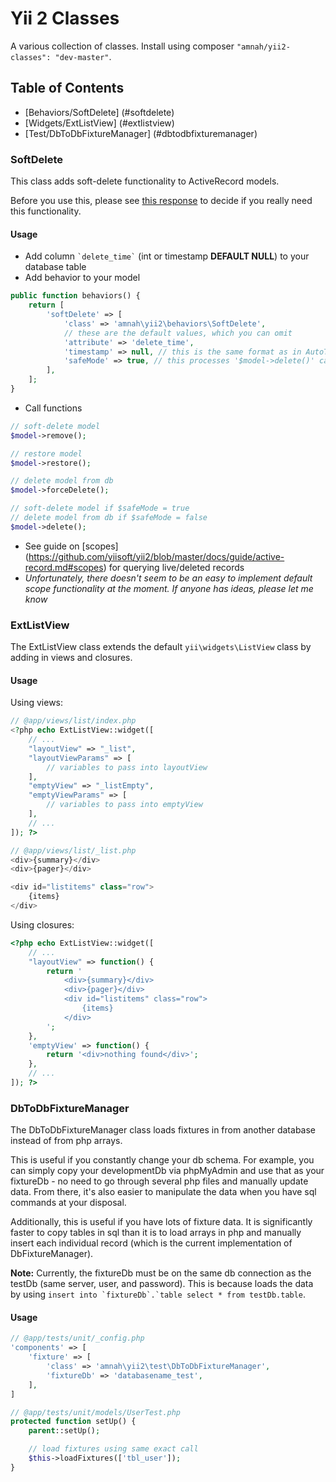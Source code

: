 Yii 2 Classes
===============

A various collection of classes. Install using composer
```"amnah/yii2-classes": "dev-master"```.

## Table of Contents

* [Behaviors/SoftDelete] (#softdelete)
* [Widgets/ExtListView] (#extlistview)
* [Test/DbToDbFixtureManager] (#dbtodbfixturemanager)

### SoftDelete
This class adds soft-delete functionality to ActiveRecord models.

Before you use this, please see [this response](http://stackoverflow.com/a/2549940) to decide
if you really need this functionality.

#### Usage
* Add column ``` `delete_time` ``` (int or timestamp **DEFAULT NULL**) to your database table
* Add behavior to your model

```php
public function behaviors() {
    return [
        'softDelete' => [
            'class' => 'amnah\yii2\behaviors\SoftDelete',
            // these are the default values, which you can omit
            'attribute' => 'delete_time',
            'timestamp' => null, // this is the same format as in AutoTimestamp
            'safeMode' => true, // this processes '$model->delete()' calls as soft-deletes
        ],
    ];
}
```

* Call functions

```php
// soft-delete model
$model->remove();

// restore model
$model->restore();

// delete model from db
$model->forceDelete();

// soft-delete model if $safeMode = true
// delete model from db if $safeMode = false
$model->delete();
```

* See guide on [scopes]
(https://github.com/yiisoft/yii2/blob/master/docs/guide/active-record.md#scopes)
for querying live/deleted records
* *Unfortunately, there doesn't seem to be an easy to implement default scope functionality
at the moment. If anyone has ideas, please let me know*

### ExtListView

The ExtListView class extends the default ```yii\widgets\ListView``` class by adding in
views and closures.

#### Usage

Using views:

```php
// @app/views/list/index.php
<?php echo ExtListView::widget([
    // ...
    "layoutView" => "_list",
    "layoutViewParams" => [
        // variables to pass into layoutView
    ],
    "emptyView" => "_listEmpty",
    "emptyViewParams" => [
        // variables to pass into emptyView
    ],
    // ...
]); ?>
```

```php
// @app/views/list/_list.php
<div>{summary}</div>
<div>{pager}</div>

<div id="listitems" class="row">
    {items}
</div>
```

Using closures:

```php
<?php echo ExtListView::widget([
    // ...
    "layoutView" => function() {
        return '
            <div>{summary}</div>
            <div>{pager}</div>
            <div id="listitems" class="row">
                {items}
            </div>
        ';
    },
    'emptyView' => function() {
        return '<div>nothing found</div>';
    },
    // ...
]); ?>
```

### DbToDbFixtureManager

The DbToDbFixtureManager class loads fixtures in from another database instead of from php arrays. 

This is useful if you constantly change your db schema. For example, you can simply copy your 
developmentDb via phpMyAdmin and use that as your fixtureDb - no need to go through several 
php files and manually update data. From there, it's also easier to manipulate the data when 
you have sql commands at your disposal.

Additionally, this is useful if you have lots of fixture data. It is significantly faster to 
copy tables in sql than it is to load arrays in php and manually insert each individual record 
(which is the current implementation of DbFixtureManager).

**Note:** Currently, the fixtureDb must be on the same db connection as the testDb (same server,
user, and password). This is because loads the data by using
```insert into `fixtureDb`.`table select * from testDb.table```.

#### Usage

```php
// @app/tests/unit/_config.php
'components' => [
    'fixture' => [
        'class' => 'amnah\yii2\test\DbToDbFixtureManager',
        'fixtureDb' => 'databasename_test',
    ],
]
```

```php
// @app/tests/unit/models/UserTest.php
protected function setUp() {
    parent::setUp();

    // load fixtures using same exact call
    $this->loadFixtures(['tbl_user']);
}
```